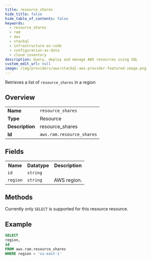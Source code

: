 ```yaml
---
title: resource_shares
hide_title: false
hide_table_of_contents: false
keywords:
  - resource_shares
  - ram
  - aws
  - stackql
  - infrastructure-as-code
  - configuration-as-data
  - cloud inventory
description: Query, deploy and manage AWS resources using SQL
custom_edit_url: null
image: /img/providers/aws/stackql-aws-provider-featured-image.png
---
```

Retrieves a list of <code>resource_shares</code> in a region

## Overview
<table><tbody>
<tr><td><b>Name</b></td><td><code>resource_shares</code></td></tr>
<tr><td><b>Type</b></td><td>Resource</td></tr>
<tr><td><b>Description</b></td><td>resource_shares</td></tr>
<tr><td><b>Id</b></td><td><code>aws.ram.resource_shares</code></td></tr>
</tbody></table>

## Fields
<table><tbody>
<tr><th>Name</th><th>Datatype</th><th>Description</th></tr>
<tr><td><code>id</code></td><td><code>string</code></td><td></td></tr>
<tr><td><code>region</code></td><td><code>string</code></td><td>AWS region.</td></tr>

</tbody></table>

## Methods
Currently only <code>SELECT</code> is supported for this resource resource.





## Example
```sql
SELECT
region,
id
FROM aws.ram.resource_shares
WHERE region = 'us-east-1'
```
